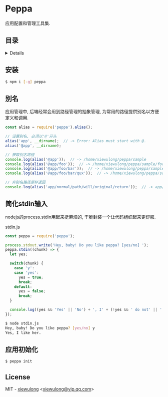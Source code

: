 # Peppa

应用配置和管理工具集.

## 目录

<details>

* [安装](#安装)
* [别名](#别名)
* [简化stdin输入](#简化stdin输入)
* [应用初始化](#应用初始化)
* [License](#license)

</details>

## 安装

```bash
$ npm i [-g] peppa
```

## 别名

应用管理中, 后端经常会用到路径管理的抽象管理, 为常用的路径提供别名以方便定义和调用.

```js
const alias = require('peppa').alias();

// 设置别名, 必须以'@'开头
alias('app', __dirname);  // -> Error: Alias must start with @.
alias('@app', __dirname);

// 获取别名路径
console.log(alias('@app'));  // -> /home/xiewulong/peppa/sample
console.log(alias('@app/foo'));  // -> /home/xiewulong/peppa/sample/foo
console.log(alias('@app/foo/bar'));  // -> /home/xiewulong/peppa/sample/foo/bar
console.log(alias('@app/foo/bar/qux'));  // -> /home/xiewulong/peppa/sample/foo/bar/qux

// 非别名路径原样返回
console.log(alias('app/normal/path/will/original/return'));  // -> app/normal/path/will/original/return
```

## 简化stdin输入

nodejs的process.stdin用起来挺麻烦的, 干脆封装一个让代码组织起来更舒服.

stdin.js

```js
const peppa = require('peppa');

process.stdout.write('Hey, baby! Do you like peppa? [yes/no] ');
peppa.stdin((chunk) => {
  let yes;

  switch(chunk) {
    case 'y':
    case 'yes':
      yes = true;
      break;
    default:
      yes = false;
      break;
  }

  console.log((yes && 'Yes' || 'No') + ', I' + (!yes && ' do not' || '') + ' like her.');
});
```

```bash
$ node stdin.js
Hey, baby! Do you like peppa? [yes/no] y
Yes, I like her.
```

## 应用初始化

```bash
$ peppa init
```

## License

MIT - [xiewulong](https://github.com/xiewulong) &lt;<xiewulong@vip.qq.com>&gt;

